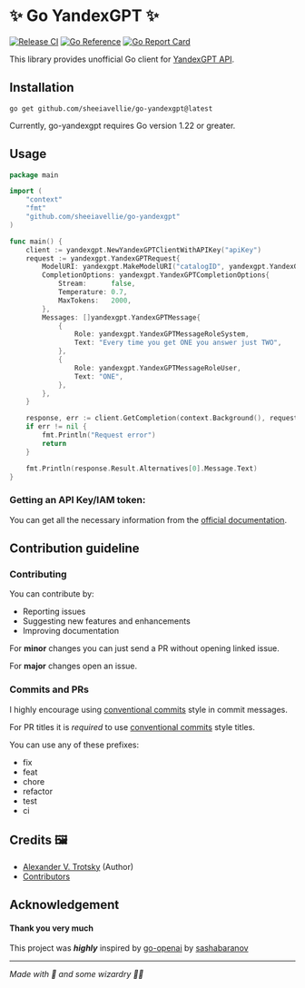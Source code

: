 # ✨ Go YandexGPT ✨
[![Release CI](https://github.com/sheeiavellie/go-yandexgpt/actions/workflows/semantic-release.yml/badge.svg)](https://github.com/sheeiavellie/go-yandexgpt/actions/workflows/semantic-release.yml)
[![Go Reference](https://pkg.go.dev/badge/github.com/sheeiavellie/go-yandexgpt.svg)](https://pkg.go.dev/github.com/sheeiavellie/go-yandexgpt)
[![Go Report Card](https://goreportcard.com/badge/github.com/sashabaranov/go-openai)](https://goreportcard.com/report/github.com/sheeiavellie/go-yandexgpt)

This library provides unofficial Go client for [YandexGPT API](https://cloud.yandex.ru/en/services/yandexgpt).

## Installation

```
go get github.com/sheeiavellie/go-yandexgpt@latest
```
Currently, go-yandexgpt requires Go version 1.22 or greater.


## Usage

```go
package main

import (
	"context"
	"fmt"
	"github.com/sheeiavellie/go-yandexgpt"
)

func main() {
	client := yandexgpt.NewYandexGPTClientWithAPIKey("apiKey")
	request := yandexgpt.YandexGPTRequest{
		ModelURI: yandexgpt.MakeModelURI("catalogID", yandexgpt.YandexGPTModelLite),
		CompletionOptions: yandexgpt.YandexGPTCompletionOptions{
			Stream:      false,
			Temperature: 0.7,
			MaxTokens:   2000,
		},
		Messages: []yandexgpt.YandexGPTMessage{
			{
				Role: yandexgpt.YandexGPTMessageRoleSystem,
				Text: "Every time you get ONE you answer just TWO",
			},
			{
				Role: yandexgpt.YandexGPTMessageRoleUser,
				Text: "ONE",
			},
		},
	}

	response, err := client.GetCompletion(context.Background(), request)
	if err != nil {
		fmt.Println("Request error")
		return
	}

	fmt.Println(response.Result.Alternatives[0].Message.Text)
}

```

### Getting an API Key/IAM token:

You can get all the necessary information from the [official documentation](https://cloud.yandex.ru/en/docs/yandexgpt/quickstart).

## Contribution guideline

### Contributing
You can contribute by:
- Reporting issues
- Suggesting new features and enhancements
- Improving documentation

For **minor** changes you can just send a PR without opening linked issue.

For **major** changes open an issue.

### Commits and PRs
I highly encourage using [conventional commits](https://www.conventionalcommits.org/en/v1.0.0/ "conventional commits") style in commit messages.

For PR titles it is *required* to use [conventional commits](https://www.conventionalcommits.org/en/v1.0.0/ "conventional commits") style titles.

You can use any of these prefixes:
- fix
- feat
- chore
- refactor
- test
- ci

## Credits 🖼️

- [Alexander V. Trotsky](https://github.com/sheeiavellie "Alexander V. Trotsky") (Author)
- [Contributors](https://github.com/sheeiavellie/go-yandexgpt/graphs/contributors "Contributors")

## Acknowledgement
#### Thank you very much

This project was ***highly*** inspired by [go-openai](https://github.com/sashabaranov/go-openai) by [sashabaranov](https://github.com/sashabaranov)
_______________
*Made with 💖 and some wizardry 🧙🔮*

